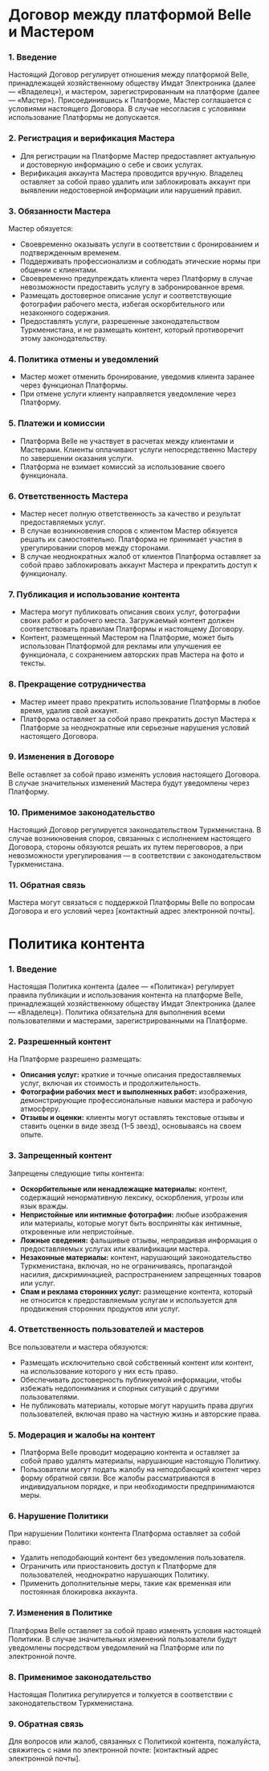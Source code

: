 # Договор между платформой Belle и Мастером

### 1. Введение

Настоящий Договор регулирует отношения между платформой Belle, принадлежащей хозяйственному обществу Имдат Электроника (далее — «Владелец»), и мастером, зарегистрированным на платформе (далее — «Мастер»). Присоединившись к Платформе, Мастер соглашается с условиями настоящего Договора. В случае несогласия с условиями использование Платформы не допускается.

### 2. Регистрация и верификация Мастера

*   Для регистрации на Платформе Мастер предоставляет актуальную и достоверную информацию о себе и своих услугах.
*   Верификация аккаунта Мастера проводится вручную. Владелец оставляет за собой право удалить или заблокировать аккаунт при выявлении недостоверной информации или нарушений правил.

### 3. Обязанности Мастера

Мастер обязуется:

*   Своевременно оказывать услуги в соответствии с бронированием и подтвержденным временем.
*   Поддерживать профессионализм и соблюдать этические нормы при общении с клиентами.
*   Своевременно предупреждать клиента через Платформу в случае невозможности предоставить услугу в забронированное время.
*   Размещать достоверное описание услуг и соответствующие фотографии рабочего места, избегая оскорбительного или незаконного содержания.
*   Предоставлять услуги, разрешенные законодательством Туркменистана, и не размещать контент, который противоречит этому законодательству.

### 4. Политика отмены и уведомлений

*   Мастер может отменить бронирование, уведомив клиента заранее через функционал Платформы.
*   При отмене услуги клиенту направляется уведомление через Платформу.

### 5. Платежи и комиссии

*   Платформа Belle не участвует в расчетах между клиентами и Мастерами. Клиенты оплачивают услуги непосредственно Мастеру по завершении оказания услуги.
*   Платформа не взимает комиссий за использование своего функционала.

### 6. Ответственность Мастера

*   Мастер несет полную ответственность за качество и результат предоставляемых услуг.
*   В случае возникновения споров с клиентом Мастер обязуется решать их самостоятельно. Платформа не принимает участия в урегулировании споров между сторонами.
*   В случае неоднократных жалоб от клиентов Платформа оставляет за собой право заблокировать аккаунт Мастера и прекратить доступ к функционалу.

### 7. Публикация и использование контента

*   Мастера могут публиковать описания своих услуг, фотографии своих работ и рабочего места. Загружаемый контент должен соответствовать правилам Платформы и настоящему Договору.
*   Контент, размещенный Мастером на Платформе, может быть использован Платформой для рекламы или улучшения ее функционала, с сохранением авторских прав Мастера на фото и тексты.

### 8. Прекращение сотрудничества

*   Мастер имеет право прекратить использование Платформы в любое время, удалив свой аккаунт.
*   Платформа оставляет за собой право прекратить доступ Мастера к Платформе за неоднократные или серьезные нарушения условий настоящего Договора.

### 9. Изменения в Договоре

Belle оставляет за собой право изменять условия настоящего Договора. В случае значительных изменений Мастера будут уведомлены через Платформу.

### 10. Применимое законодательство

Настоящий Договор регулируется законодательством Туркменистана. В случае возникновения споров, связанных с исполнением настоящего Договора, стороны обязуются решать их путем переговоров, а при невозможности урегулирования — в соответствии с законодательством Туркменистана.

### 11. Обратная связь

Мастера могут связаться с поддержкой Платформы Belle по вопросам Договора и его условий через [контактный адрес электронной почты].

# Политика контента

### 1. Введение

Настоящая Политика контента (далее — «Политика») регулирует правила публикации и использования контента на платформе Belle, принадлежащей хозяйственному обществу Имдат Электроника (далее — «Владелец»). Политика обязательна для выполнения всеми пользователями и мастерами, зарегистрированными на Платформе.

### 2. Разрешенный контент

На Платформе разрешено размещать:

*   **Описания услуг:** краткие и точные описания предоставляемых услуг, включая их стоимость и продолжительность.
*   **Фотографии рабочих мест и выполненных работ:** изображения, демонстрирующие профессиональные навыки мастера и рабочую атмосферу.
*   **Отзывы и оценки:** клиенты могут оставлять текстовые отзывы и ставить оценки в виде звезд (1–5 звезд), основываясь на своем опыте.

### 3. Запрещенный контент

Запрещены следующие типы контента:

*   **Оскорбительные или ненадлежащие материалы:** контент, содержащий ненормативную лексику, оскорбления, угрозы или язык вражды.
*   **Непристойные или интимные фотографии:** любые изображения или материалы, которые могут быть восприняты как интимные, откровенные или непристойные.
*   **Ложные сведения:** фальшивые отзывы, неправдивая информация о предоставляемых услугах или квалификации мастера.
*   **Незаконные материалы:** контент, нарушающий законодательство Туркменистана, включая, но не ограничиваясь, пропагандой насилия, дискриминацией, распространением запрещенных товаров или услуг.
*   **Спам и реклама сторонних услуг:** размещение контента, который не относится к предоставляемым услугам и используется для продвижения сторонних продуктов или услуг.

### 4. Ответственность пользователей и мастеров

Все пользователи и мастера обязуются:

*   Размещать исключительно свой собственный контент или контент, на использование которого у них есть право.
*   Обеспечивать достоверность публикуемой информации, чтобы избежать недопонимания и спорных ситуаций с другими пользователями.
*   Не публиковать материалы, которые могут нарушить права других пользователей, включая право на частную жизнь и авторские права.

### 5. Модерация и жалобы на контент

*   Платформа Belle проводит модерацию контента и оставляет за собой право удалять материалы, нарушающие настоящую Политику.
*   Пользователи могут подать жалобу на неподобающий контент через форму обратной связи. Все жалобы рассматриваются в индивидуальном порядке, и при необходимости предпринимаются меры.

### 6. Нарушение Политики

При нарушении Политики контента Платформа оставляет за собой право:

*   Удалить неподобающий контент без уведомления пользователя.
*   Ограничить или приостановить доступ к Платформе для пользователей, неоднократно нарушающих Политику.
*   Применить дополнительные меры, такие как временная или постоянная блокировка аккаунта.

### 7. Изменения в Политике

Платформа Belle оставляет за собой право изменять условия настоящей Политики. В случае значительных изменений пользователи будут уведомлены посредством уведомлений на Платформе или по электронной почте.

### 8. Применимое законодательство

Настоящая Политика регулируется и толкуется в соответствии с законодательством Туркменистана.

### 9. Обратная связь

Для вопросов или жалоб, связанных с Политикой контента, пожалуйста, свяжитесь с нами по электронной почте: [контактный адрес электронной почты].